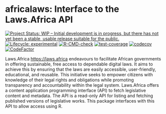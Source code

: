 
<!-- README.md is generated from README.Rmd. Please edit that file -->

# africalaws: Interface to the Laws.Africa API

<!-- badges: start -->

[![Project Status: WIP – Initial development is in progress, but there
has not yet been a stable, usable release suitable for the
public.](https://www.repostatus.org/badges/latest/wip.svg)](https://www.repostatus.org/#wip)
[![Lifecycle:
experimental](https://img.shields.io/badge/lifecycle-experimental-orange.svg)](https://lifecycle.r-lib.org/articles/stages.html#experimental)
[![R-CMD-check](https://github.com/OxfordIHTM/africalaws/actions/workflows/R-CMD-check.yaml/badge.svg)](https://github.com/OxfordIHTM/africalaws/actions/workflows/R-CMD-check.yaml)
[![test-coverage](https://github.com/OxfordIHTM/africalaws/actions/workflows/test-coverage.yaml/badge.svg)](https://github.com/OxfordIHTM/africalaws/actions/workflows/test-coverage.yaml)
[![codecov](https://codecov.io/gh/OxfordIHTM/africalaws/graph/badge.svg?token=NfjEc8Xi2y)](https://codecov.io/gh/OxfordIHTM/africalaws)
[![CodeFactor](https://www.codefactor.io/repository/github/oxfordihtm/africalaws/badge)](https://www.codefactor.io/repository/github/oxfordihtm/africalaws)
<!-- badges: end -->

Laws.Africa <https://laws.africa> endeavours to facilitate African
governments in offering sustainable, free access to dependable digital
laws. It aims to achieve this by ensuring that the laws are easily
accessible, user-friendly, educational, and reusable. This initiative
seeks to empower citizens with knowledge of their legal rights and
obligations while promoting transparency and accountability within the
legal system. Laws.Africa offers a content application programming
interface (API) to fetch legislative content and metadata. The API is a
read-only API for listing and fetching published versions of legislative
works. This package interfaces with this API to allow access using R.
